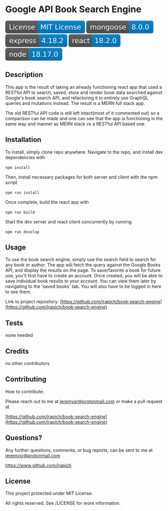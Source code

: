 # Google API Book Search Engine
<img src='./badges/license.svg'>    <img src='./badges/mongoose-8.0.0.svg'>    <img src='./badges/express-4.18.2.svg'>    <img src='./badges/react-18.2.0.svg'>    <img src='./badges/node-18.17.0.svg'>

## Description
This app is the result of taking an already functioning react app that used a RESTful API to search, saved, store and render book data searched against Google's book search API, and refactoring it to entirely use GraphQL queries and mutations instead. The result is a MERN full stack app.        

The old RESTful API code is still left intact(most of it commented out) so a comparison can be made and one can see that the app is functioning in the same way and manner as MERN stack vs a RESTful API based one.


## Installation
To install, simply clone repo anywhere. Navigate to the repo, and install dev dependencies with 

`npm install`     

Then, install necessary packages for both server and client with the npm script

`npm run install`

Once complete, build the react app with 

`npm run build`    

Start the dev server and  react client concurrently by running 

`npm run develop`

## Usage
To use the book search engine, simply use the search field to search for any book or author. The app will fetch the query against the Google Books API, and display the results on the page. To save/favorite a book for future use, you'll first have to create an account. Once created, you will be able to save individual book results to your account. You can view them later by navigating to the 'saved books' tab. You will also have to be logged in here to see them.

Link to project repository: [https://github.com/jrapich/book-search-engine](https://github.com/jrapich/book-search-engine)

## Tests
none needed

## Credits
no other contributors

## Contributing
How to contribute:

Please reach out to me at jeremysr@protonmail.com or make a pull request at 

[https://github.com/jrapich/book-search-engine](https://github.com/jrapich/book-search-engine)

## Questions?
Any further questions, comments, or bug reports, can be sent to me at jeremysr@protonmail.com

https://www.github.com/jrapich

## License
This project protected under MIT License.

All rights reserved. See /LICENSE for more information.

